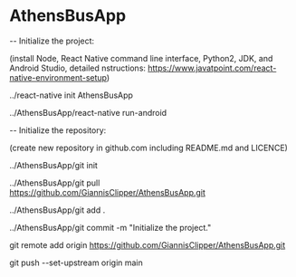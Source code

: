# AthensBusApp


-- Initialize the project:

(install Node, React Native command line interface, Python2, JDK, and Android Studio, detailed nstructions: https://www.javatpoint.com/react-native-environment-setup)

../react-native init AthensBusApp

../AthensBusApp/react-native run-android


-- Initialize the repository:

(create new repository in github.com including README.md and LICENCE)

../AthensBusApp/git init

../AthensBusApp/git pull https://github.com/GiannisClipper/AthensBusApp.git

../AthensBusApp/git add .

../AthensBusApp/git commit -m "Initialize the project."

git remote add origin https://github.com/GiannisClipper/AthensBusApp.git

git push --set-upstream origin main